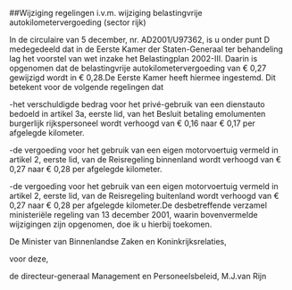 <meta http-equiv='Content-Type' content='text/html; charset=utf-8' />

##Wijziging regelingen i.v.m. wijziging belastingvrije autokilometervergoeding (sector rijk)

In de circulaire van 5 december, nr. AD2001/U97362, is u onder punt D medegedeeld dat in de Eerste Kamer der Staten-Generaal ter behandeling lag het voorstel van wet inzake het Belastingplan 2002-III. Daarin is opgenomen dat de belastingvrije autokilometervergoeding van € 0,27 gewijzigd wordt in € 0,28.De Eerste Kamer heeft hiermee ingestemd. Dit betekent voor de volgende regelingen dat

-het verschuldigde bedrag voor het privé-gebruik van een dienstauto bedoeld in artikel 3a, eerste lid, van het Besluit betaling emolumenten burgerlijk rijkspersoneel wordt verhoogd van € 0,16 naar € 0,17 per afgelegde kilometer.

-de vergoeding voor het gebruik van een eigen motorvoertuig vermeld in artikel 2, eerste lid, van de Reisregeling binnenland wordt verhoogd van € 0,27 naar € 0,28 per afgelegde kilometer.

-de vergoeding voor het gebruik van een eigen motorvoertuig vermeld in artikel 2, eerste lid, van de Reisregeling buitenland wordt verhoogd van € 0,27 naar € 0,28 per afgelegde kilometer.De desbetreffende verzamel ministeriële regeling van 13 december 2001, waarin bovenvermelde wijzigingen zijn opgenomen, doe ik u hierbij toekomen. 

De 
Minister van Binnenlandse Zaken en Koninkrijksrelaties,

voor deze, 

de 
directeur-generaal Management en Personeelsbeleid,
M.J.van  Rijn   
